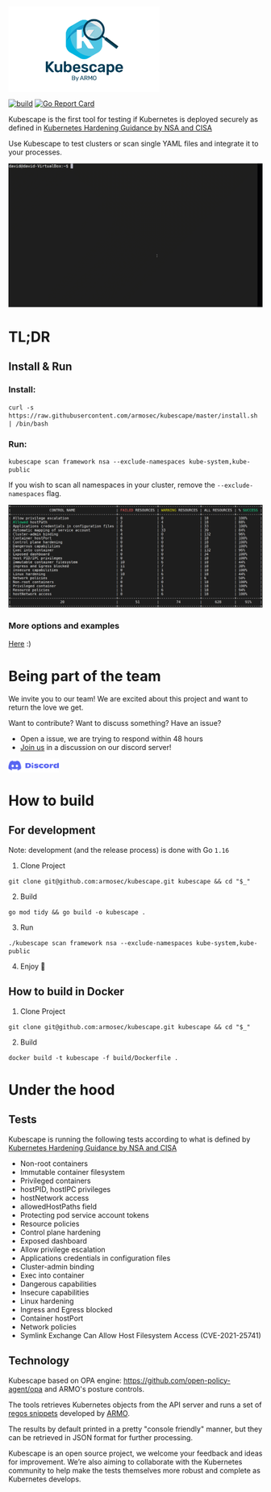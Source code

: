 <img src="docs/kubescape.png" width="300" alt="logo" align="center">

[![build](https://github.com/armosec/kubescape/actions/workflows/build.yaml/badge.svg)](https://github.com/armosec/kubescape/actions/workflows/build.yaml)
[![Go Report Card](https://goreportcard.com/badge/github.com/armosec/kubescape)](https://goreportcard.com/report/github.com/armosec/kubescape)

Kubescape is the first tool for testing if Kubernetes is deployed securely as defined in [Kubernetes Hardening Guidance by NSA and CISA](https://www.nsa.gov/News-Features/Feature-Stories/Article-View/Article/2716980/nsa-cisa-release-kubernetes-hardening-guidance/)

Use Kubescape to test clusters or scan single YAML files and integrate it to your processes. 

<img src="docs/demo.gif">

# TL;DR
## Install & Run

### Install:
```
curl -s https://raw.githubusercontent.com/armosec/kubescape/master/install.sh | /bin/bash
```

### Run:
```
kubescape scan framework nsa --exclude-namespaces kube-system,kube-public
```

If you wish to scan all namespaces in your cluster, remove the `--exclude-namespaces` flag.

<img src="docs/summary.png">


### More options and examples

[Here](docs/run-options.md) :)

# Being part of the team

We invite you to our team! We are excited about this project and want to return the love we get. 

Want to contribute? Want to discuss something? Have an issue?

* Open a issue, we are trying to respond within 48 hours
* [Join us](https://discordapp.com/invite/CTcCaBbb) in a discussion on our discord server! 

[<img src="docs/discord-banner.png" width="100" alt="logo" align="center">](https://discordapp.com/invite/CTcCaBbb)

# How to build 

## For development

Note: development (and the release process) is done with Go `1.16`

1. Clone Project
```
git clone git@github.com:armosec/kubescape.git kubescape && cd "$_"
```

2. Build
```
go mod tidy && go build -o kubescape .
```

3. Run
```
./kubescape scan framework nsa --exclude-namespaces kube-system,kube-public
```

4. Enjoy :zany_face:

## How to build in Docker

1. Clone Project
```
git clone git@github.com:armosec/kubescape.git kubescape && cd "$_"
```

2. Build
```
docker build -t kubescape -f build/Dockerfile .
```

# Under the hood

## Tests
Kubescape is running the following tests according to what is defined by [Kubernetes Hardening Guidance by NSA and CISA](https://www.nsa.gov/News-Features/Feature-Stories/Article-View/Article/2716980/nsa-cisa-release-kubernetes-hardening-guidance/)
* Non-root containers
* Immutable container filesystem 
* Privileged containers 
* hostPID, hostIPC privileges
* hostNetwork access
* allowedHostPaths field
* Protecting pod service account tokens
* Resource policies
* Control plane hardening 
* Exposed dashboard
* Allow privilege escalation
* Applications credentials in configuration files
* Cluster-admin binding
* Exec into container
* Dangerous capabilities
* Insecure capabilities
* Linux hardening
* Ingress and Egress blocked
* Container hostPort
* Network policies
* Symlink Exchange Can Allow Host Filesystem Access (CVE-2021-25741)



## Technology
Kubescape based on OPA engine: https://github.com/open-policy-agent/opa and ARMO's posture controls. 

The tools retrieves Kubernetes objects from the API server and runs a set of [regos snippets](https://www.openpolicyagent.org/docs/latest/policy-language/) developed by [ARMO](https://www.armosec.io/). 

The results by default printed in a pretty "console friendly" manner, but they can be retrieved in JSON format for further processing.

Kubescape is an open source project, we welcome your feedback and ideas for improvement. We’re also aiming to collaborate with the Kubernetes community to help make the tests themselves more robust and complete as Kubernetes develops.


